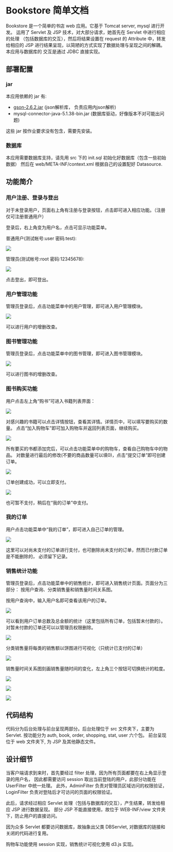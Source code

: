 # Bookstore 简单文档

Bookstore 是一个简单的书店 web 应用。它基于 Tomcat server, mysql 进行开发。
运用了 Servlet 及 JSP 技术，对大部分请求，她首先在 Servlet 中进行相应的处理
（包括数据库的交互），然后将结果设置在 request 的 Attribute 中，转发给相应的
JSP 进行结果呈现，以简陋的方式实现了数据处理与呈现之间的解耦。本应用与数据库的
交互是通过 JDBC 直接实现。

## 部署配置

### jar
本应用依赖的 jar 有:

* [gson-2.6.2.jar](https://github.com/google/gson) (json解析库，
负责应用内json解析)
* mysql-connector-java-5.1.38-bin.jar (数据库驱动，好像版本不对可能出问题)

这些 jar 按作业要求没有包含，需要先安装。

### 数据库

本应用需要数据库支持，请先用 src 下的 init.sql 初始化好数据库（包含一些初始数据）
然后在 web/META-INF/context.xml 根据自己的设置配好 Datasource.

## 功能简介

### 用户注册、登录与登出

对于未登录用户，页面右上角有注册与登录按钮，点击即可进入相应功能。（注册仅可注册普通用户）

登录后，右上角变为用户名，点击可显示功能菜单。

普通用户(测试帐号:user 密码:test): 

![](img/user_menu.png)

管理员(测试帐号:root 密码:12345678):

![](img/admin_menu.png)

点击登出，即可登出。

### 用户管理功能

管理员登录后，点击功能菜单中的用户管理，即可进入用户管理模块。

![](img/user_manage.png)

可以进行用户的增删改查。

### 图书管理功能

管理员登录后，点击功能菜单中的图书管理，即可进入图书管理模块。

![](img/book_manage.png)

可以进行图书的增删改查。

### 图书购买功能

用户点击左上角“购书”可进入书籍列表界面：

![](img/book_list.png)

对感兴趣的书籍可以点击详情按钮，查看其详情。详情页中，可以填写要购买的数量。
点击“加入购物车”即可加入购物车并返回列表页面，继续购买。

![](img/add_cart.png)

所有要买的书都添加完后，可以点击功能菜单中的购物车，查看自己购物车中的物品。
对数量进行最后的修改(不要的商品数量可以填0)，点击“提交订单”即可创建订单。

![](img/create_order.png)

订单创建成功，可以立即支付。

![](img/order_pay.png)

也可暂不支付，稍后在“我的订单”中支付。

### 我的订单

用户点击功能菜单中“我的订单”，即可进入自己订单的管理。

![](img/my_order.png)

这里可以对尚未支付的订单进行支付，也可删除尚未支付的订单，然而已付款订单是不能删除的，
必须留下记录。

### 销售统计功能

管理员登录后，点击功能菜单中的销售统计，即可进入销售统计页面。页面分为三部分：
按用户查询、分类销售量和销售量时间关系图。

按用户查询中，输入用户名即可查看该用户的订单。

![](img/stat_user.png)

可以看到用户订单总数及总金额的统计（这里包括所有订单，包括暂未付款的）。
对暂未付款的订单还可以以管理员权限删除。

![](img/user_order.png)

分类销售量将每类的销售额以饼图进行可视化（只统计已支付的订单）

![](img/category.png)

销售量时间关系图刻画销售量随时间的变化，左上角三个按钮可切换统计的粒度。

![](img/day.png)

![](img/month.png)

![](img/year.png)

## 代码结构

代码分为后台处理与前台呈现两部分。后台处理位于 src 文件夹下，主要为 Servlet.
按功能分为 auth, book, order, shopping, stat, user 六个包。
前台呈现位于 web 文件夹下, 为 JSP 及其他静态文件。

## 设计细节

当客户端请求到来时，首先要经过 filter 处理，因为所有页面都要在右上角显示登录的用户名，
因此都需要访问 session 取出当前登陆的用户，此部分功能在 UserFilter 中统一处理。
此外，AdminFilter 负责对管理员区域访问的权限验证，LoginFilter 负责对登陆后才可访问的页面的权限验证。

此后，请求经过相应 Servlet 处理（包括与数据库的交互），产生结果，转发给相应 JSP 进行数据呈现。
部分 JSP 不能直接使用，故位于 WEB-INF/view 文件夹下，防止用户的直接访问。

因为众多 Servlet 都要访问数据库，故抽象出父类 DBServlet, 对数据库的链接和关闭的代码进行复用。

购物车功能使用 session 实现，销售统计可视化使用 d3.js 实现。
